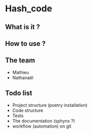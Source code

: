 # Hash_code

## What is it ?

## How to use ?

## The team

- Mathieu
- Nathanaël

## Todo list

- Project structure (poetry installation)
- Code structure
- Tests
- The documentation (sphynx ?)
- workflow (automation) on git